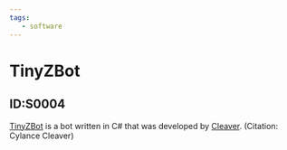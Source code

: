 ```yaml
---
tags:
   - software
---
```

# TinyZBot
## ID:S0004
[TinyZBot](software/S0004) is a bot written in C# that was developed by [Cleaver](groups/G0003). (Citation: Cylance Cleaver)
